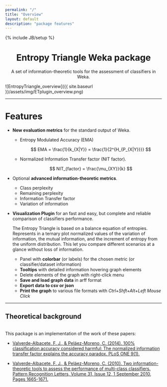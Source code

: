 ```yaml
---
permalink: "/"
title: "Overview"
layout: default
description: "package features"
---
```


{% include JB/setup %}

<h1 style="text-align:center;">Entropy Triangle Weka package</h1>

<p style="text-align:center;">A set of information-theoretic tools for the assessment of classifiers in Weka.</p>

![EntropyTriangle_overview]({{ site.baseurl }}/assets/img/ETplugin_overview.png)

---

# Features

* **New evaluation metrics** for the standard output of Weka.
  * Entropy Modulated Accuracy (EMA)

    $$ EMA = \frac{1}{k_{X|Y}} = \frac{1}{2^{H_{P_{X|Y}}}} $$


  * Normalized Information Transfer factor (NIT factor).

    $$ NIT_{factor} = \frac{\mu_{XY}}{k} $$


* Optional **advanced information-theoretic metrics**.
  * Class perplexity
  * Remaining perplexity
  * Information Transfer factor
  * Variation of information


* **Visualization Plugin** for an fast and easy, but complete and reliable comparison of classifiers performance.

    The Entropy Triangle is based on a balance equation of entropies.
    Represents in a ternary plot normalized values of the variation of information, the mutual information, and the increment of entropy from the uniform distribution. This let you compare different scenarios at a glance without loss of information.

  * Panel with **colorbar** (or labels) for the chosen metric (or classifier/dataset information)
  * **Tooltips** with detailed information hovering graph elements
  * Delete elements of the graph with right-click menu
  * **Save and load graph data** in arff format
  * **Export data to csv or json**
  * **Print the graph** to various file formats with *Ctrl+Shft+Alt+Left Mouse Click*


---

## Theoretical background
<br>
This package is an implementation of the work of these papers:

* [Valverde-Albacete, F. J., & Peláez-Moreno, C. (2014). 100% classification accuracy considered harmful: The normalized information transfer factor explains the accuracy paradox. PLoS ONE 9(1).](http://dx.doi.org/10.1371/journal.pone.0084217)

* [Valverde-Albacete, F. J., & Peláez-Moreno, C. (2010). Two information-theoretic tools to assess the performance of multi-class classifiers. Pattern Recognition Letters, Volume 31, Issue 12, 1 September 2010, Pages 1665-1671.](http://dx.doi.org/10.1016/j.patrec.2010.05.017)
